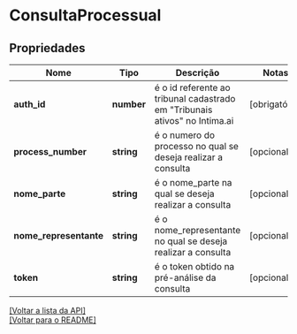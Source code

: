 # ConsultaProcessual

## Propriedades
Nome | Tipo | Descrição | Notas
------------ | ------------- | ------------- | -------------
**auth_id** | **number** | é o id referente ao tribunal cadastrado em "Tribunais ativos" no Intima.ai | [obrigatório] 
**process_number** | **string** | é o numero do processo no qual se deseja realizar a consulta | [opcional] 
**nome_parte** | **string** | é o nome_parte na qual se deseja realizar a consulta | [opcional] 
**nome_representante** | **string** | é o nome_representante no qual se deseja realizar a consulta | [opcional] 
**token** | **string** | é o token obtido na pré-análise da consulta | [opcional] 

[[Voltar a lista da API]](../../../README.md#Documentação-para-os-Endpoints-da-API)    
[[Voltar para o README]](../../../README.md#Intima.ai---SDK-NodeJS)
